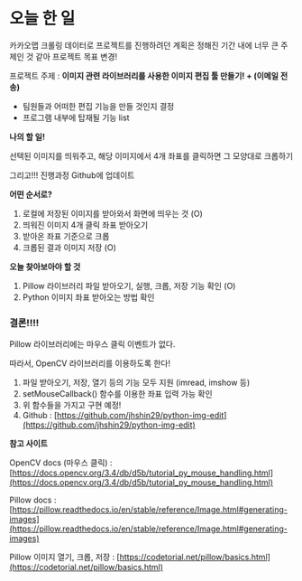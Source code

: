 # 오늘 한 일

카카오맵 크롤링 데이터로 프로젝트를 진행하려던 계획은 정해진 기간 내에 너무 큰 주제인 것 같아 프로젝트 목표 변경!

프로젝트 주제 : **이미지 관련 라이브러리를 사용한 이미지 편집 툴 만들기! + (이메일 전송)**

- 팀원들과 어떠한 편집 기능을 만들 것인지 결정
- 프로그램 내부에 탑재될 기능 list

**나의 할 일!**

선택된 이미지를 띄워주고, 해당 이미지에서 4개 좌표를 클릭하면 그 모양대로 크롭하기

그리고!!! 진행과정 Github에 업데이트

**어떤 순서로?**

1. 로컬에 저장된 이미지를 받아와서 화면에 띄우는 것 (O)
2. 띄워진 이미지 4개 클릭 좌표 받아오기
3. 받아온 좌표 기준으로 크롭
4. 크롭된 결과 이미지 저장 (O)

**오늘 찾아보아야 할 것**

1. Pillow 라이브러리 파일 받아오기, 실행, 크롭, 저장 기능 확인 (O)
2. Python 이미지 좌표 받아오는 방법 확인 

### 결론!!!!

Pillow 라이브러리에는 마우스 클릭 이벤트가 없다.

따라서, OpenCV 라이브러리를 이용하도록 한다!

1. 파일 받아오기, 저장, 열기 등의 기능 모두 지원 (imread, imshow 등)
2. setMouseCallback() 함수를 이용한 좌표 입력 가능 확인
3. 위 함수들을 가지고 구현 예정!
4. Github : [https://github.com/jhshin29/python-img-edit](https://github.com/jhshin29/python-img-edit)

**참고 사이트**

OpenCV docs (마우스 클릭) : [https://docs.opencv.org/3.4/db/d5b/tutorial_py_mouse_handling.html](https://docs.opencv.org/3.4/db/d5b/tutorial_py_mouse_handling.html)

Pillow docs : [https://pillow.readthedocs.io/en/stable/reference/Image.html#generating-images](https://pillow.readthedocs.io/en/stable/reference/Image.html#generating-images)

Pillow 이미지 열기, 크롭, 저장 : [https://codetorial.net/pillow/basics.html](https://codetorial.net/pillow/basics.html)